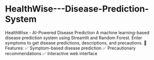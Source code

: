 # HealthWise---Disease-Prediction-System
HealthWise - AI-Powered Disease Prediction A machine learning-based disease prediction system using Streamlit and Random Forest. Enter symptoms to get disease predictions, descriptions, and precautions.  🔹 Features: ✅ Symptom-based disease prediction ✅ Precautionary recommendations ✅ Interactive web interface
